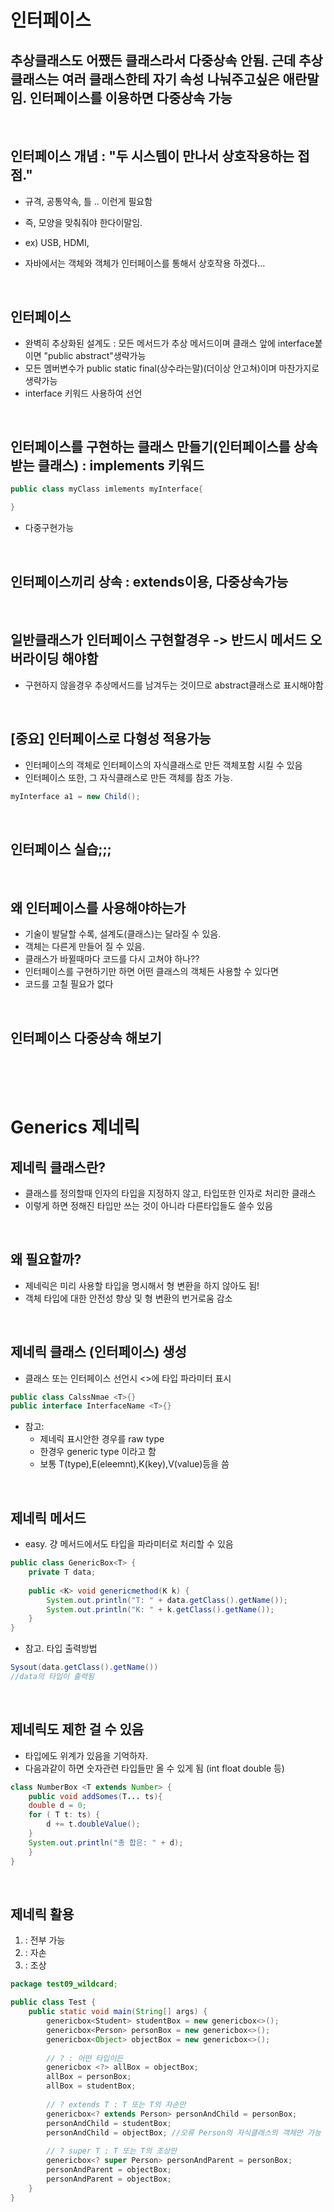 # 인터페이스

## 추상클래스도 어쨌든 클래스라서 다중상속 안됨. 근데 추상클래스는 여러 클래스한테 자기 속성 나눠주고싶은 애란말임. 인터페이스를 이용하면 다중상속 가능

<br>

## 인터페이스 개념 : "두 시스템이 만나서 상호작용하는 접점."
- 규격, 공통약속, 틀 .. 이런게 필요함
- 즉, 모양을 맞춰줘야 한다이말임.
- ex) USB, HDMI, 

- 자바에서는 객체와 객체가 인터페이스를 통해서 상호작용 하겠다...

<br>

## 인터페이스
- 완벽히 추상화된 설계도 : 모든 메서드가 추상 메서드이며 클래스 앞에 interface붙이면 "public abstract"생략가능
- 모든 멤버변수가 public static final(상수라는말)(더이상 안고쳐)이며 마찬가지로 생략가능
- interface 키워드 사용하여 선언

<br>

## 인터페이스를 구현하는 클래스 만들기(인터페이스를 상속받는 클래스) : implements 키워드
```java
public class myClass imlements myInterface{

}
```
- 다중구현가능

<br>

## 인터페이스끼리 상속 : extends이용, 다중상속가능

<br>

## 일반클래스가 인터페이스 구현할경우 -> 반드시 메서드 오버라이딩 해야함
- 구현하지 않을경우 추상메서드를 남겨두는 것이므로 abstract클래스로 표시해야함

<br>

## [중요] 인터페이스로 다형성 적용가능
- 인터페이스의 객체로 인터페이스의 자식클래스로 만든 객체포함 시킬 수 있음
- 인터페이스 또한, 그 자식클래스로 만든 객체를 참조 가능.
```java
myInterface a1 = new Child();
```
<br>

## 인터페이스 실습;;;

<br>

## 왜 인터페이스를 사용해야하는가

- 기술이 발달할 수록, 설계도(클래스)는 달라질 수 있음.
- 객체는 다른게 만들어 질 수 있음.
- 클래스가 바뀔때마다 코드를 다시 고쳐야 하나??
- 인터페이스를 구현하기만 하면 어떤 클래스의 객체든 사용할 수 있다면 
- 코드를 고칠 필요가 없다

<br>

## 인터페이스 다중상속 해보기




<br><br><br>


# Generics 제네릭

## 제네릭 클래스란?
- 클래스를 정의할때 인자의 타입을 지정하지 않고, 타입또한 인자로 처리한 클래스 
- 이렇게 하면 정해진 타입만 쓰는 것이 아니라 다른타입들도 쓸수 있음

<br>

## 왜 필요할까?
- 제네릭은 미리 사용할 타입을 명시해서 형 변환을 하지 않아도 됨!
- 객체 타입에 대한 안전성 향상 및 형 변환의 번거로움 감소

<br>

## 제네릭 클래스 (인터페이스) 생성
- 클래스 또는 인터페이스 선언시 <>에 타입 파라미터 표시
```java
public class CalssNmae <T>{}
public interface InterfaceName <T>{}
```
- 참고: 
   - 제네릭 표시안한 경우를 raw type
   - 한경우 generic type 이라고 함
   - 보통 T(type),E(eleemnt),K(key),V(value)등을 씀

<br>

## 제네릭 메서드
- easy. 걍 메서드에서도 타입을 파라미터로 처리할 수 있음
```java
public class GenericBox<T> {
    private T data;
    
    public <K> void genericmethod(K k) {
        System.out.println("T: " + data.getClass().getName()); 
        System.out.println("K: " + k.getClass().getName());
    }
}

```
- 참고. 타입 출력방법
```java
Sysout(data.getClass().getName())
//data의 타입이 출력됨
```

<br>

## 제네릭도 제한 걸 수 있음
- 타입에도 위계가 있음을 기억하자.
- 다음과같이 <T extends Number> 하면 숫자관련 타입들만 올 수 있게 됨 (int float double 등)

```java
class NumberBox <T extends Number> {
    public void addSomes(T... ts){    
    double d = 0;
    for ( T t: ts) {
        d += t.doubleValue();
    }
    System.out.println("총 합은: " + d);
    }
}
```

<br>

## 제네릭 활용
1. <?> : 전부 가능
2. <? extends className> : 자손
3. <? super  className> : 조상
```java
package test09_wildcard;

public class Test {
	public static void main(String[] args) {
		genericbox<Student> studentBox = new genericbox<>();
		genericbox<Person> personBox = new genericbox<>();
		genericbox<Object> objectBox = new genericbox<>();
		
		// ? : 어떤 타입이든
		genericbox <?> allBox = objectBox;
		allBox = personBox;
		allBox = studentBox;
		
		// ? extends T : T 또는 T의 자손만
		genericbox<? extends Person> personAndChild = personBox;
		personAndChild = studentBox;
		personAndChild = objectBox; //오류 Person의 자식클래스의 객체만 가능
		
		// ? super T : T 또는 T의 조상만
		genericbox<? super Person> personAndParent = personBox;
		personAndParent = objectBox;
		personAndParent = objectBox;
	}
}
```
